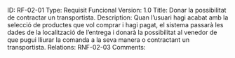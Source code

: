 ID: RF-02-01 
Type: Requisit Funcional
Version: 1.0
Title: Donar la possibilitat de contractar un transportista.
Description: Quan l’usuari hagi acabat amb la selecció de productes que vol comprar i hagi pagat, el sistema passarà les dades de la localització de l’entrega i donarà la possibilitat al venedor de que pugui lliurar la comanda a la seva manera o contractant un transportista.
Relations:  RNF-02-03
Comments:
